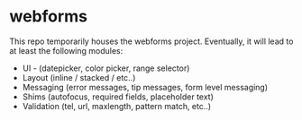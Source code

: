 # webforms

This repo temporarily houses the webforms project.  Eventually, it will lead to at least the following modules:

* UI - (datepicker, color picker, range selector)
* Layout (inline / stacked / etc..)
* Messaging (error messages, tip messages, form level messaging)
* Shims (autofocus, required fields, placeholder text)
* Validation (tel, url, maxlength, pattern match, etc..)